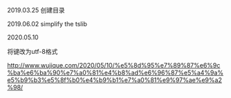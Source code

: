 2019.03.25
创建目录

2019.06.02
simplify the tslib



2020.05.10

将键改为utf-8格式

http://www.wujique.com/2020/05/10/%e5%8d%95%e7%89%87%e6%9c%ba%e6%ba%90%e7%a0%81%e4%b8%ad%e6%96%87%e5%a4%9a%e5%b9%b3%e5%8f%b0%e4%b9%b1%e7%a0%81%e9%97%ae%e9%a2%98/

